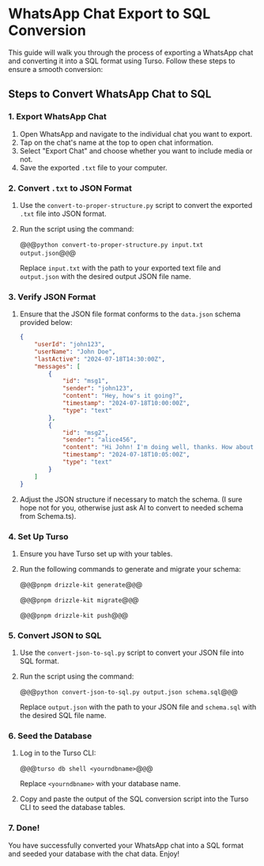 # WhatsApp Chat Export to SQL Conversion

This guide will walk you through the process of exporting a WhatsApp chat and converting it into a SQL format using Turso. Follow these steps to ensure a smooth conversion:

## Steps to Convert WhatsApp Chat to SQL

### 1. Export WhatsApp Chat

1. Open WhatsApp and navigate to the individual chat you want to export.
2. Tap on the chat's name at the top to open chat information.
3. Select "Export Chat" and choose whether you want to include media or not.
4. Save the exported `.txt` file to your computer.

### 2. Convert `.txt` to JSON Format

1. Use the `convert-to-proper-structure.py` script to convert the exported `.txt` file into JSON format.
2. Run the script using the command:

    @`@`@`python convert-to-proper-structure.py input.txt output.json`@`@`@

    Replace `input.txt` with the path to your exported text file and `output.json` with the desired output JSON file name.

### 3. Verify JSON Format

1. Ensure that the JSON file format conforms to the `data.json` schema provided below:

    ```json
    {
        "userId": "john123",
        "userName": "John Doe",
        "lastActive": "2024-07-18T14:30:00Z",
        "messages": [
            {
                "id": "msg1",
                "sender": "john123",
                "content": "Hey, how's it going?",
                "timestamp": "2024-07-18T10:00:00Z",
                "type": "text"
            },
            {
                "id": "msg2",
                "sender": "alice456",
                "content": "Hi John! I'm doing well, thanks. How about you?",
                "timestamp": "2024-07-18T10:05:00Z",
                "type": "text"
            }
        ]
    }
    ```

2. Adjust the JSON structure if necessary to match the schema. (I sure hope not for you, otherwise just ask AI to convert to needed schema from Schema.ts).

### 4. Set Up Turso

1. Ensure you have Turso set up with your tables.
2. Run the following commands to generate and migrate your schema:

    @`@`@`pnpm drizzle-kit generate`@`@`@

    @`@`@`pnpm drizzle-kit migrate`@`@`@

    @`@`@`pnpm drizzle-kit push`@`@`@

### 5. Convert JSON to SQL

1. Use the `convert-json-to-sql.py` script to convert your JSON file into SQL format.
2. Run the script using the command:

    @`@`@`python convert-json-to-sql.py output.json schema.sql`@`@`@

    Replace `output.json` with the path to your JSON file and `schema.sql` with the desired SQL file name.

### 6. Seed the Database

1. Log in to the Turso CLI:

    @`@`@`turso db shell <yourndbname>`@`@`@

    Replace `<yourndbname>` with your database name.

2. Copy and paste the output of the SQL conversion script into the Turso CLI to seed the database tables.

### 7. Done!

You have successfully converted your WhatsApp chat into a SQL format and seeded your database with the chat data. Enjoy!
